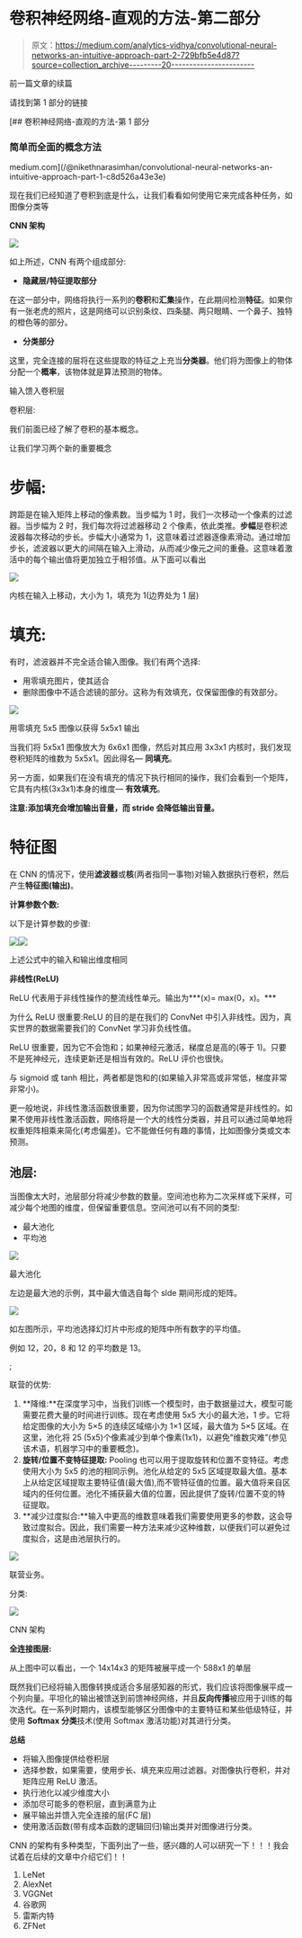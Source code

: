 # 卷积神经网络-直观的方法-第二部分

> 原文：<https://medium.com/analytics-vidhya/convolutional-neural-networks-an-intuitive-approach-part-2-729bfb5e4d87?source=collection_archive---------20----------------------->

前一篇文章的续篇

请找到第 1 部分的链接

[](/@nikethnarasimhan/convolutional-neural-networks-an-intuitive-approach-part-1-c8d526a43e3e) [## 卷积神经网络-直观的方法-第 1 部分

### 简单而全面的概念方法

medium.com](/@nikethnarasimhan/convolutional-neural-networks-an-intuitive-approach-part-1-c8d526a43e3e) 

现在我们已经知道了卷积到底是什么，让我们看看如何使用它来完成各种任务，如图像分类等

**CNN 架构**

![](img/c491042e8c67cc7551d9089572b0f69e.png)

如上所述，CNN 有两个组成部分:

*   **隐藏层/特征提取部分**

在这一部分中，网络将执行一系列的**卷积**和**汇集**操作，在此期间检测**特征**。如果你有一张老虎的照片，这是网络可以识别条纹、四条腿、两只眼睛、一个鼻子、独特的橙色等的部分。

*   **分类部分**

这里，完全连接的层将在这些提取的特征之上充当**分类器**。他们将为图像上的物体分配一个**概率**，该物体就是算法预测的物体。

输入馈入卷积层

卷积层:

我们前面已经了解了卷积的基本概念。

让我们学习两个新的重要概念

# 步幅:

跨距是在输入矩阵上移动的像素数。当步幅为 1 时，我们一次移动一个像素的过滤器。当步幅为 2 时，我们每次将过滤器移动 2 个像素，依此类推。**步幅**是卷积滤波器每次移动的步长。步幅大小通常为 1，这意味着过滤器逐像素滑动。通过增加步长，滤波器以更大的间隔在输入上滑动，从而减少像元之间的重叠。这意味着激活中的每个输出值将更加独立于相邻值。从下面可以看出

![](img/a46f376a04a69cb7b3962c13a9989a67.png)

内核在输入上移动，大小为 1，填充为 1(边界处为 1 层)

# 填充:

有时，滤波器并不完全适合输入图像。我们有两个选择:

*   用零填充图片，使其适合
*   删除图像中不适合滤镜的部分。这称为有效填充，仅保留图像的有效部分。

![](img/a46f376a04a69cb7b3962c13a9989a67.png)

用零填充 5x5 图像以获得 5x5x1 输出

当我们将 5x5x1 图像放大为 6x6x1 图像，然后对其应用 3x3x1 内核时，我们发现卷积矩阵的维数为 5x5x1。因此得名— **同填充**。

另一方面，如果我们在没有填充的情况下执行相同的操作，我们会看到一个矩阵，它具有内核(3x3x1)本身的维度— **有效填充**。

**注意:添加填充会增加输出音量，而 stride 会降低输出音量。**

# **特征图**

在 CNN 的情况下，使用**滤波器**或**核**(两者指同一事物)对输入数据执行卷积，然后产生**特征图(输出)**。

**计算参数个数:**

以下是计算参数的步骤:

![](img/99d6aff5bebe1e98ce3570dfa715d89b.png)![](img/757420941f48cbbd4976cc2cbcfe6571.png)

上述公式中的输入和输出维度相同

**非线性(ReLU)**

ReLU 代表用于非线性操作的整流线性单元。输出为***(x)= max(0，x)。***

为什么 ReLU 很重要:ReLU 的目的是在我们的 ConvNet 中引入非线性。因为，真实世界的数据需要我们的 ConvNet 学习非负线性值。

ReLU 很重要，因为它不会饱和；如果神经元激活，梯度总是高的(等于 1)。只要不是死神经元，连续更新还是相当有效的。ReLU 评价也很快。

与 sigmoid 或 tanh 相比，两者都是饱和的(如果输入非常高或非常低，梯度非常非常小)。

更一般地说，非线性激活函数很重要，因为你试图学习的函数通常是非线性的。如果不使用非线性激活函数，网络将是一个大的线性分类器，并且可以通过简单地将权重矩阵相乘来简化(考虑偏差)。它不能做任何有趣的事情，比如图像分类或文本预测。

## 池层:

当图像太大时，池层部分将减少参数的数量。空间池也称为二次采样或下采样，可减少每个地图的维度，但保留重要信息。空间池可以有不同的类型:

*   最大池化
*   平均池

![](img/2775aab2ff1d49e139e7fc416d56a769.png)

最大池化

左边是最大池的示例，其中最大值选自每个 slde 期间形成的矩阵。

![](img/30ed2088f28733346c60e0cd917151b5.png)

如左图所示，平均池选择幻灯片中形成的矩阵中所有数字的平均值。

例如 12，20，8 和 12 的平均数是 13。

;

联营的优势:

1.  **降维:**在深度学习中，当我们训练一个模型时，由于数据量过大，模型可能需要花费大量的时间进行训练。现在考虑使用 5x5 大小的最大池，1 步。它将给定图像的大小为 5×5 的连续区域缩小为 1×1 区域，最大值为 5×5 区域。在这里，池化将 25 (5x5)个像素减少到单个像素(1x1)，以避免“维数灾难”(参见该术语，机器学习中的重要概念)。
2.  **旋转/位置不变特征提取:** Pooling 也可以用于提取旋转和位置不变特征。考虑使用大小为 5x5 的池的相同示例。池化从给定的 5x5 区域提取最大值。基本上从给定区域提取主要特征值(最大值),而不管特征值的位置。最大值将来自区域内的任何位置。池化不捕获最大值的位置，因此提供了旋转/位置不变的特征提取。
3.  **减少过度拟合:**输入中更高的维数意味着我们需要使用更多的参数，这会导致过度拟合。因此，我们需要一种方法来减少这种维数，以便我们可以避免过度拟合，这是由池层执行的。

![](img/e9127e1d52b794d8788d443e529c02df.png)

联营业务。

分类:

![](img/0bfa5e2202ba4d0568fdb4a88012b4c7.png)

CNN 架构

**全连接图层:**

从上图中可以看出，一个 14x14x3 的矩阵被展平成一个 588x1 的单层

既然我们已经将输入图像转换成适合多层感知器的形式，我们应该将图像展平成一个列向量。平坦化的输出被馈送到前馈神经网络，并且**反向传播**被应用于训练的每次迭代。在一系列时期内，该模型能够区分图像中的主要特征和某些低级特征，并使用 **Softmax 分类**技术(使用 Softmax 激活功能)对其进行分类。

**总结**

*   将输入图像提供给卷积层
*   选择参数，如果需要，使用步长、填充来应用过滤器。对图像执行卷积，并对矩阵应用 ReLU 激活。
*   执行池化以减少维度大小
*   添加尽可能多的卷积层，直到满意为止
*   展平输出并馈入完全连接的层(FC 层)
*   使用激活函数(带有成本函数的逻辑回归)输出类并对图像进行分类。

CNN 的架构有多种类型，下面列出了一些，感兴趣的人可以研究一下！！！我会试着在后续的文章中介绍它们！！

1.  LeNet
2.  AlexNet
3.  VGGNet
4.  谷歌网
5.  雷斯内特
6.  ZFNet